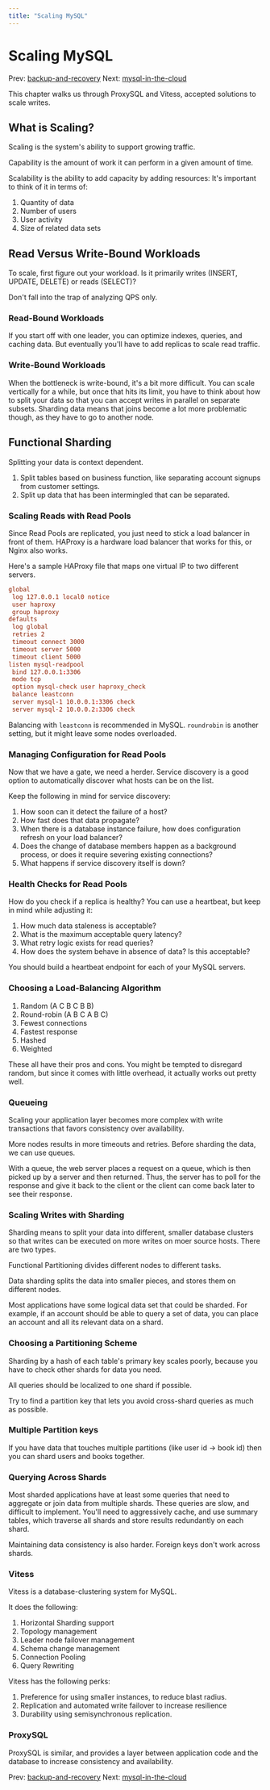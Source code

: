 ```yaml
---
title: "Scaling MySQL"
---
```


# Scaling MySQL

Prev: [backup-and-recovery](backup-and-recovery.md)
Next: [mysql-in-the-cloud](mysql-in-the-cloud.md)

This chapter walks us through ProxySQL and Vitess, accepted solutions to
scale writes.

## What is Scaling?

Scaling is the system's ability to support growing traffic.

Capability is the amount of work it can perform in a given amount of
time.

Scalability is the ability to add capacity by adding resources: It's
important to think of it in terms of:

1. Quantity of data
2. Number of users
3. User activity
4. Size of related data sets

## Read Versus Write-Bound Workloads

To scale, first figure out your workload. Is it primarily writes
(INSERT, UPDATE, DELETE) or reads (SELECT)?

Don't fall into the trap of analyzing QPS only.

### Read-Bound Workloads

If you start off with one leader, you can optimize indexes, queries, and
caching data. But eventually you'll have to add replicas to scale read
traffic.

### Write-Bound Workloads

When the bottleneck is write-bound, it's a bit more difficult. You can
scale vertically for a while, but once that hits its limit, you have to
think about how to split your data so that you can accept writes in
parallel on separate subsets. Sharding data means that joins become a
lot more problematic though, as they have to go to another node.

## Functional Sharding

Splitting your data is context dependent.

1. Split tables based on business function, like separating account
   signups from customer settings.
2. Split up data that has been intermingled that can be separated.

### Scaling Reads with Read Pools

Since Read Pools are replicated, you just need to stick a load balancer
in front of them. HAProxy is a hardware load balancer that works for
this, or Nginx also works.

Here's a sample HAProxy file that maps one virtual IP to two different
servers.

```conf
global
 log 127.0.0.1 local0 notice
 user haproxy
 group haproxy
defaults
 log global
 retries 2
 timeout connect 3000
 timeout server 5000
 timeout client 5000
listen mysql-readpool
 bind 127.0.0.1:3306
 mode tcp
 option mysql-check user haproxy_check
 balance leastconn
 server mysql-1 10.0.0.1:3306 check
 server mysql-2 10.0.0.2:3306 check
```

Balancing with `leastconn` is recommended in MySQL. `roundrobin` is
another setting, but it might leave some nodes overloaded.

### Managing Configuration for Read Pools

Now that we have a gate, we need a herder. Service discovery is a good
option to automatically discover what hosts can be on the list.

Keep the following in mind for service discovery:

1. How soon can it detect the failure of a host?
2. How fast does that data propagate?
3. When there is a database instance failure, how does configuration
   refresh on your load balancer?
4. Does the change of database members happen as a background process,
   or does it require severing existing connections?
5. What happens if service discovery itself is down?

### Health Checks for Read Pools

How do you check if a replica is healthy? You can use a heartbeat, but
keep in mind while adjusting it:

1. How much data staleness is acceptable?
2. What is the maximum acceptable query latency?
3. What retry logic exists for read queries?
4. How does the system behave in absence of data? Is this acceptable?

You should build a heartbeat endpoint for each of your MySQL servers.

### Choosing a Load-Balancing Algorithm

1. Random (A C B C B B)
2. Round-robin (A B C A B C)
3. Fewest connections
4. Fastest response
5. Hashed
6. Weighted

These all have their pros and cons. You might be tempted to disregard
random, but since it comes with little overhead, it actually works out
pretty well.

### Queueing

Scaling your application layer becomes more complex with write
transactions that favors consistency over availability.

More nodes results in more timeouts and retries. Before sharding the
data, we can use queues.

With a queue, the web server places a request on a queue, which is then
picked up by a server and then returned. Thus, the server has to poll
for the response and give it back to the client or the client can come
back later to see their response.

### Scaling Writes with Sharding

Sharding means to split your data into different, smaller database
clusters so that writes can be executed on more writes on moer source
hosts. There are two types.

Functional Partitioning divides different nodes to different tasks.

Data sharding splits the data into smaller pieces, and stores them on
different nodes.

Most applications have some logical data set that could be sharded. For
example, if an account should be able to query a set of data, you can
place an account and all its relevant data on a shard.

### Choosing a Partitioning Scheme

Sharding by a hash of each table's primary key scales poorly, because
you have to check other shards for data you need.

All queries should be localized to one shard if possible.

Try to find a partition key that lets you avoid cross-shard queries as
much as possible.

### Multiple Partition keys

If you have data that touches multiple partitions (like user id -> book
id) then you can shard users and books together.

### Querying Across Shards

Most sharded applications have at least some queries that need to
aggregate or join data from multiple shards. These queries are slow, and
difficult to implement. You'll need to aggressively cache, and use
summary tables, which traverse all shards and store results redundantly
on each shard.

Maintaining data consistency is also harder. Foreign keys don't work
across shards.

### Vitess

Vitess is a database-clustering system for MySQL.

It does the following:

1. Horizontal Sharding support
2. Topology management
3. Leader node failover management
4. Schema change management
5. Connection Pooling
6. Query Rewriting

Vitess has the following perks:

1. Preference for using smaller instances, to reduce blast radius.
2. Replication and automated write failover to increase resilience
3. Durability using semisynchronous replication.

### ProxySQL

ProxySQL is similar, and provides a layer between application code and
the database to increase consistency and availability.

Prev: [backup-and-recovery](backup-and-recovery.md)
Next: [mysql-in-the-cloud](mysql-in-the-cloud.md)
